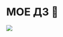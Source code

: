 
<h1>МОЕ ДЗ 🤨</h1>
<img src = "https://i.imgur.com/t2MJ7mq_d.webp?maxwidth=520&shape=thumb&fidelity=high">